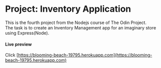# Project: Inventory Application

This is the fourth project from the Nodejs course of The Odin Project.\
The task is to create an Inventory Management app for an imaginary store using Express(Node).

#### Live preview

Click [https://blooming-beach-19795.herokuapp.com](https://blooming-beach-19795.herokuapp.com)
